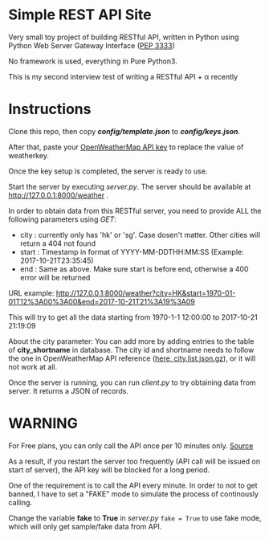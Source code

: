# Simple REST API Site
Very small toy project of building RESTful API, written in Python using Python Web Server Gateway Interface ([PEP 3333](https://www.python.org/dev/peps/pep-3333/))

No framework is used, everything in Pure Python3.

This is my second interview test of writing a RESTful API + α recently

# Instructions
Clone this repo, then copy **_config/template.json_** to **_config/keys.json_**.

After that, paste your [OpenWeatherMap API key](https://home.openweathermap.org/api_keys) to replace the value of weatherkey.

Once the key setup is completed, the server is ready to use.

Start the server by executing *server.py*. The server should be available at http://127.0.0.1:8000/weather .

In order to obtain data from this RESTful server, you need to provide ALL the following parameters using *GET*:
- city  : currently only has 'hk' or 'sg'. Case dosen't matter. Other cities will return a 404 not found
- start : Timestamp in format of YYYY-MM-DDTHH:MM:SS (Example: 2017-10-21T23:35:45)
- end   : Same as above. Make sure start is before end, otherwise a 400 error will be returned

URL example: http://127.0.0.1:8000/weather?city=HK&start=1970-01-01T12%3A00%3A00&end=2017-10-21T21%3A19%3A09

This will try to get all the data starting from 1970-1-1 12:00:00 to 2017-10-21 21:19:09

About the city parameter:
You can add more by adding entries to the table of **city_shortname** in database. 
The city id and shortname needs to follow the one in OpenWeatherMap API reference ([here, city.list.json.gz](http://bulk.openweathermap.org/sample/)), or it will not work at all.

Once the server is running, you can run *client.py* to try obtaining data from server. It returns a JSON of records.

# WARNING 
For Free plans, you can only call the API once per 10 minutes only. [Source](https://openweathermap.org/appid)

As a result, if you restart the server too frequently (API call will be issued on start of server), the API key will be blocked for a long period.

One of the requirement is to call the API every minute. In order to not to get banned, I have to set a "FAKE" mode to simulate the process of continously calling.

Change the variable **fake** to **True** in *server.py* `fake = True` to use fake mode, which will only get sample/fake data from API.

